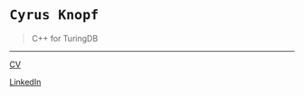 # `Cyrus Knopf`
>C++ for TuringDB



---
[CV](https://cyrusknopf.com/cv) 

[LinkedIn](https://linkedin.com/in/cyrusknopf)
